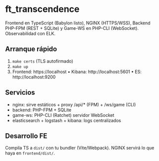 # ft_transcendence
Frontend en TypeScript (Babylon listo), NGINX (HTTPS/WSS), Backend PHP-FPM (REST + SQLite) y Game-WS en PHP-CLI (WebSocket). Observabilidad con ELK.

## Arranque rápido
1) `make certs` (TLS autofirmado)
2) `make up`
3) Frontend: https://localhost  • Kibana: http://localhost:5601  • ES: http://localhost:9200

## Servicios
- nginx: sirve estáticos + proxy /api/* (FPM) + /ws/game (CLI)
- backend: PHP-FPM + SQLite
- game-ws: PHP-CLI (Ratchet) servidor WebSocket
- elasticsearch + logstash + kibana: logs centralizados

## Desarrollo FE
Compila TS a `dist/` con tu bundler (Vite/Webpack). NGINX servirá lo que haya en `frontend/dist/`.
